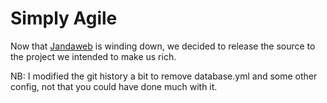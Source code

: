 # Simply Agile

Now that [Jandaweb](http://www.jandaweb.com/) is winding down, we decided to
release the source to the project we intended to make us rich.

NB: I modified the git history a bit to remove database.yml and some other
config, not that you could have done much with it.

